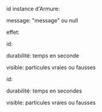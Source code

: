 id instance d'Armure: 

message: "message" ou null 

effet: 

id: 

durabilité: temps en seconde 

visible: particules vraies ou fausses 

id: 

durabilité: temps en secondes

visible: particules vraies ou fausses



